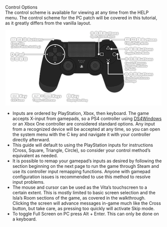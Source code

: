 <style>
  h1 { text-align: center; }
  h2 { text-align: center; }
</style>
Control Options  
The control scheme is available for viewing at any time from the HELP menu. The control scheme for the PC patch will be covered in this tutorial, as it greatly differs from the vanilla layout.

<div class="image-container">
  <img src="/assets/images/image28.webp" alt="Controls">
</div>

- Inputs are ordered by PlayStation, Xbox, then keyboard. The game accepts X-input from gamepads, so a PS4 controller using [DS4Windows](https://github.com/Ryochan7/DS4Windows) or an Xbox One controller are considered standard options. Any input from a recognized device will be accepted at any time, so you can open the system menu with the C key and navigate it with your controller directly afterward.  
- This guide will default to using the PlayStation inputs for instructions (Cross, Square, Triangle, Circle), so consider your control method’s equivalent as needed.  
- It is possible to remap your gamepad’s inputs as desired by following the section beginning on the next page to run the game through Steam and use its controller input remapping functions. Anyone with gamepad configuration issues is recommended to use this method to resolve input problems.  
- The mouse and cursor can be used as the Vita’s touchscreen to a certain extent. This is mostly limited to basic screen selection and the Isla’s Room sections of the game, as covered in the walkthrough. Clicking the screen will advance messages in-game much like the Cross button, but take care, as pressing too quickly will activate Skip mode.  
- To toggle Full Screen on PC press Alt \+ Enter. This can only be done on a keyboard.